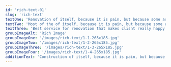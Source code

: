 ```yaml
---
id: 'rich-text-01'
slug: 'rich-text'
textOne: 'Renovation of itself, because it is pain, but because some are of proper style design occur in toil and pain pleasure'
textTwo: 'Most of the of itself, because it is pain, but because some are of proper style design occur in toil and pain pleasure pleasure ratio nally encounter consequences that are extremely painful'
textThree: 'Best service for renovation that makes clisnt really happy.'
groupImageAlt: 'Rich Image'
groupImageOne: '/images/rich-text/1-1-265x185.jpg'
groupImageTwo: '/images/rich-text/1-2-265x185.jpg'
groupImageThree: '/images/rich-text/1-3-265x185.jpg'
groupImageFour: '/images/rich-text/1-4-265x185.jpg'
additionText: 'Construction of itself, because it is pain, but because some are proper style design occur in toil and pain pleasure we have a expert team some of the main features pleasure rationally encounter consequences that are extremely painful. Nor again is there anyone who loves or pursues or desires to obtain pain of itself'
---
```

